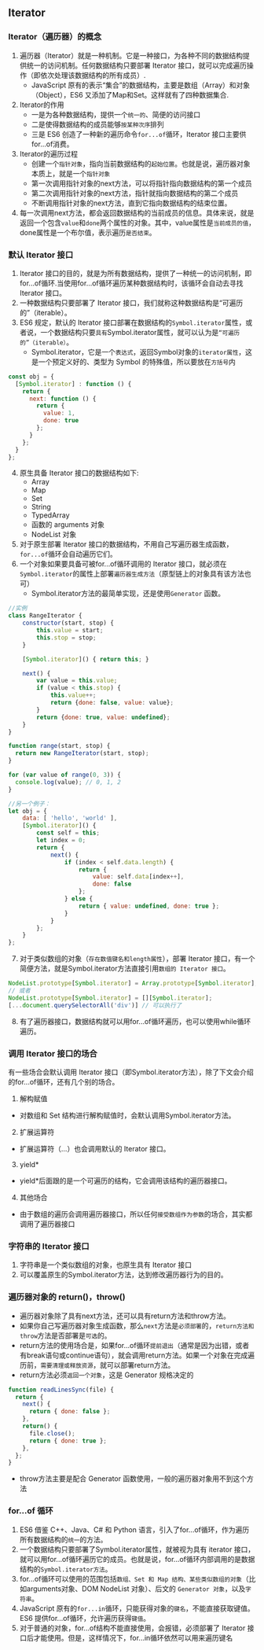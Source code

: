 ## Iterator
### Iterator（遍历器）的概念
1. 遍历器（Iterator）就是一种机制。它是一种接口，为各种不同的数据结构提供统一的访问机制。任何数据结构只要部署 Iterator 接口，就可以完成遍历操作（即依次处理该数据结构的所有成员）.
    - JavaScript 原有的表示“集合”的数据结构，主要是数组（Array）和对象（Object），ES6 又添加了Map和Set。这样就有了四种数据集合.
2. Iterator的作用
    - 一是为各种数据结构，提供一个`统一的`、简便的访问接口
    - 二是使得数据结构的成员能够`按某种次序`排列
    - 三是 ES6 创造了一种新的遍历命令`for...of`循环，Iterator 接口主要供for...of消费。
3. Iterator的遍历过程
    - 创建一个`指针对象`，指向当前数据结构的`起始位置`。也就是说，遍历器对象本质上，就是一个`指针对象`
    - 第一次调用指针对象的next方法，可以将指针指向数据结构的第一个成员
    - 第二次调用指针对象的next方法，指针就指向数据结构的第二个成员
    - 不断调用指针对象的next方法，直到它指向数据结构的结束位置。
4. 每一次调用next方法，都会返回数据结构的当前成员的信息。具体来说，就是返回一个包含`value`和`done`两个属性的对象。其中，value属性是`当前成员的值`，done属性是一个布尔值，表示遍历`是否结束`。

### 默认 Iterator 接口
1. Iterator 接口的目的，就是为所有数据结构，提供了一种统一的访问机制，即for...of循环.当使用for...of循环遍历某种数据结构时，该循环会自动去寻找 Iterator 接口。
2. 一种数据结构只要部署了 Iterator 接口，我们就称这种数据结构是“可遍历的”（iterable）。
3. ES6 规定，默认的 Iterator 接口部署在数据结构的`Symbol.iterator`属性，或者说，一个数据结构只要`具有`Symbol.iterator属性，就可以认为是`“可遍历的”（iterable）`。
    - Symbol.iterator，它是一个`表达式`，返回Symbol对象的`iterator属性`，这是一个预定义好的、类型为 Symbol 的特殊值，所以要放在`方括号`内
````javascript
const obj = {
  [Symbol.iterator] : function () {
    return {
      next: function () {
        return {
          value: 1,
          done: true
        };
      }
    };
  }
};
````
4. 原生具备 Iterator 接口的数据结构如下:
    - Array
    - Map
    - Set
    - String
    - TypedArray
    - 函数的 arguments 对象
    - NodeList 对象
5. 对于原生部署 Iterator 接口的数据结构，不用自己写遍历器生成函数，`for...of`循环会自动遍历它们。
6. 一个对象如果要具备可被for...of循环调用的 Iterator 接口，就必须在`Symbol.iterator`的属性上部署`遍历器生成方法`（原型链上的对象具有该方法也可）
    - Symbol.iterator方法的最简单实现，还是使用`Generator` 函数。
````javascript
//实例
class RangeIterator {
    constructor(start, stop) {
        this.value = start;
        this.stop = stop;
    }

    [Symbol.iterator]() { return this; }

    next() {
        var value = this.value;
        if (value < this.stop) {
            this.value++;
            return {done: false, value: value};
        }
        return {done: true, value: undefined};
    }
}

function range(start, stop) {
  return new RangeIterator(start, stop);
}

for (var value of range(0, 3)) {
  console.log(value); // 0, 1, 2
}

//另一个例子：
let obj = {
    data: [ 'hello', 'world' ],
    [Symbol.iterator]() {
        const self = this;
        let index = 0;
        return {
            next() {
                if (index < self.data.length) {
                    return {
                        value: self.data[index++],
                        done: false
                    };
                } else {
                    return { value: undefined, done: true };
                }
            }
        };
    }
};
````
7. 对于类似数组的对象（`存在数值键名和length属性`），部署 Iterator 接口，有一个简便方法，就是Symbol.iterator方法直接引用`数组的 Iterator 接口`。
````javascript
NodeList.prototype[Symbol.iterator] = Array.prototype[Symbol.iterator];
// 或者
NodeList.prototype[Symbol.iterator] = [][Symbol.iterator];
[...document.querySelectorAll('div')] // 可以执行了
````
8. 有了遍历器接口，数据结构就可以用for...of循环遍历，也可以使用while循环遍历。

### 调用 Iterator 接口的场合
有一些场合会默认调用 Iterator 接口（即Symbol.iterator方法），除了下文会介绍的for...of循环，还有几个别的场合。
1. 解构赋值
- 对数组和 Set 结构进行解构赋值时，会默认调用Symbol.iterator方法。
2. 扩展运算符
- 扩展运算符（...）也会调用默认的 Iterator 接口。
3. yield*
- yield*后面跟的是一个可遍历的结构，它会调用该结构的遍历器接口。
4. 其他场合
- 由于数组的遍历会调用遍历器接口，所以任何`接受数组作为参数`的场合，其实都调用了遍历器接口

### 字符串的 Iterator 接口
1. 字符串是一个类似数组的对象，也原生具有 Iterator 接口
2. 可以覆盖原生的Symbol.iterator方法，达到修改遍历器行为的目的。

### 遍历器对象的 return()，throw() 
- 遍历器对象除了具有next方法，还可以具有return方法和throw方法。
- 如果你自己写遍历器对象生成函数，那么`next`方法是`必须部署`的，`return方法和throw`方法是否部署是`可选`的。
- return方法的使用场合是，如果for...of循环`提前退出`（通常是因为出错，或者有break语句或continue语句），就会调用return方法。如果一个对象在完成遍历前，`需要清理或释放资源`，就可以部署return方法。
- return方法必须`返回一个对象`，这是 Generator 规格决定的
````javascript
function readLinesSync(file) {
  return {
    next() {
      return { done: false };
    },
    return() {
      file.close();
      return { done: true };
    },
  };
}
````
- throw方法主要是配合 Generator 函数使用，一般的遍历器对象用不到这个方法

### for...of 循环
1. ES6 借鉴 C++、Java、C# 和 Python 语言，引入了for...of循环，作为遍历所有数据结构的`统一`的方法。
2. 一个数据结构只要部署了Symbol.iterator属性，就被视为具有 iterator 接口，就可以用for...of循环遍历它的成员。也就是说，for...of循环内部调用的是数据结构的`Symbol.iterator方法`。
3. for...of循环可以使用的范围包括`数组、Set 和 Map 结构、某些类似数组的对象`（比如arguments对象、DOM NodeList 对象）、后文的 `Generator 对象`，以及`字符串`。
4. JavaScript 原有的`for...in`循环，只能获得对象的`键名`，不能直接获取键值。ES6 提供for...of循环，允许遍历获得`键值`。
5. 对于普通的对象，for...of结构不能直接使用，会报错，必须部署了 Iterator 接口后才能使用。但是，这样情况下，for...in循环依然可以用来遍历键名

